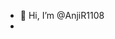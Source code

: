 - 👋 Hi, I’m @AnjiR1108
- 

<!---
AnjiR1108/AnjiR1108 is a ✨ special ✨ repository because its `README.md` (this file) appears on your GitHub profile.
You can click the Preview link to take a look at your changes.
--->
